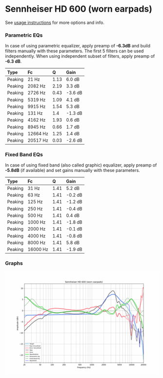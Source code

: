 # Sennheiser HD 600 (worn earpads)
See [usage instructions](https://github.com/jaakkopasanen/AutoEq#usage) for more options and info.

### Parametric EQs
In case of using parametric equalizer, apply preamp of **-6.3dB** and build filters manually
with these parameters. The first 5 filters can be used independently.
When using independent subset of filters, apply preamp of **-6.3 dB**.

| Type    | Fc       |    Q | Gain    |
|:--------|:---------|:-----|:--------|
| Peaking | 21 Hz    | 1.13 | 6.0 dB  |
| Peaking | 2082 Hz  | 2.19 | 3.3 dB  |
| Peaking | 2726 Hz  | 0.43 | -3.6 dB |
| Peaking | 5319 Hz  | 1.09 | 4.1 dB  |
| Peaking | 9915 Hz  | 1.54 | 5.3 dB  |
| Peaking | 131 Hz   | 1.4  | -1.3 dB |
| Peaking | 4162 Hz  | 1.93 | 0.6 dB  |
| Peaking | 8945 Hz  | 0.66 | 1.7 dB  |
| Peaking | 12664 Hz | 1.25 | 1.4 dB  |
| Peaking | 20517 Hz | 0.03 | -2.6 dB |

### Fixed Band EQs
In case of using fixed band (also called graphic) equalizer, apply preamp of **-5.8dB**
(if available) and set gains manually with these parameters.

| Type    | Fc       |    Q | Gain    |
|:--------|:---------|:-----|:--------|
| Peaking | 31 Hz    | 1.41 | 5.2 dB  |
| Peaking | 63 Hz    | 1.41 | -0.2 dB |
| Peaking | 125 Hz   | 1.41 | -1.2 dB |
| Peaking | 250 Hz   | 1.41 | -0.4 dB |
| Peaking | 500 Hz   | 1.41 | 0.4 dB  |
| Peaking | 1000 Hz  | 1.41 | -1.8 dB |
| Peaking | 2000 Hz  | 1.41 | -0.1 dB |
| Peaking | 4000 Hz  | 1.41 | -0.8 dB |
| Peaking | 8000 Hz  | 1.41 | 5.8 dB  |
| Peaking | 16000 Hz | 1.41 | -1.9 dB |

### Graphs
![](./Sennheiser%20HD%20600%20(worn%20earpads).png)